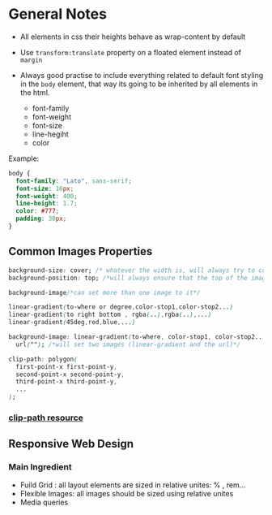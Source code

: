 # General Notes

- All elements in css their heights behave as wrap-content by default
- Use `transform:translate` property on a floated element instead of `margin`
- Always good practise to include everything related to default font styling in the `body` element, that way its going to be inherited by all elements in the html.

  - font-family
  - font-weight
  - font-size
  - line-hegiht
  - color

Example:

```css
body {
  font-family: "Lato", sans-serif;
  font-size: 16px;
  font-weight: 400;
  line-height: 1.7;
  color: #777;
  padding: 30px;
}
```

## Common Images Properties

```css
background-size: cover; /* whatever the width is, will always try to cover the area of its box*/
background-position: top; /*will always ensure that the top of the image is always visible no matter what,  we can use bottom,center...*/

background-image/*can set more than one image to it*/

linear-gradient(to-where or degree,color-stop1,color-stop2...)
linear-gradient(to right bottom , rgba(..),rgba(..),...)
linear-gradient(45deg,red,blue,...)

background-image: linear-gradient(to-where, color-stop1, color-stop2...),
  url(""); /*will set two images (linear-gradient and the url)*/

clip-path: polygon(
  first-point-x first-point-y,
  second-point-x second-point-y,
  third-point-x third-point-y,
  ...
);
```

### [clip-path resource](https://bennettfeely.com/clippy/)

## Responsive Web Design

### Main Ingredient

- Fuild Grid : all layout elements are sized in relative unites: % , rem...
- Flexible Images: all images should be sized using relative unites
- Media queries
